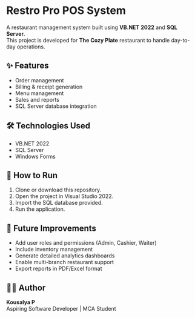 # Restro Pro POS System

A restaurant management system built using **VB.NET 2022** and **SQL Server**.  
This project is developed for **The Cozy Plate** restaurant to handle day-to-day operations.

## ✨ Features
- Order management  
- Billing & receipt generation  
- Menu management  
- Sales and reports  
- SQL Server database integration  

## 🛠 Technologies Used
- VB.NET 2022  
- SQL Server  
- Windows Forms  

## 🚀 How to Run
1. Clone or download this repository.  
2. Open the project in Visual Studio 2022.  
3. Import the SQL database provided.  
4. Run the application.  

## 🔮 Future Improvements
- Add user roles and permissions (Admin, Cashier, Waiter)  
- Include inventory management  
- Generate detailed analytics dashboards  
- Enable multi-branch restaurant support  
- Export reports in PDF/Excel format  

## 👨‍💻 Author
**Kousalya P**  
Aspiring Software Developer | MCA Student  
